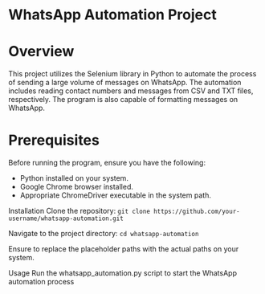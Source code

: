 # WhatsApp Automation Project
# Overview
This project utilizes the Selenium library in Python to automate the process of sending a large volume of messages on WhatsApp. The automation includes reading contact numbers and messages from CSV and TXT files, respectively. The program is also capable of formatting messages on WhatsApp.

# Prerequisites
Before running the program, ensure you have the following:

- Python installed on your system.
- Google Chrome browser installed.
- Appropriate ChromeDriver executable in the system path.

Installation
Clone the repository:
`git clone https://github.com/your-username/whatsapp-automation.git`

Navigate to the project directory:
`cd whatsapp-automation`




Ensure to replace the placeholder paths with the actual paths on your system.

Usage
Run the whatsapp_automation.py script to start the WhatsApp automation process 




